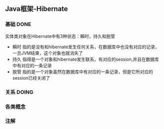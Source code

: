 ## Java框架-Hibernate

### 基础 DONE
实体类对象在Hibernate中有3种状态：瞬时，持久和脱管
- 瞬时 指的是没有和hibernate发生任何关系，在数据库中也没有对应的记录，一旦JVM结束，这个对象也就消失了
- 持久 指得是一个对象和hibernate发生联系，有对应的session,并且在数据库中有对应的一条记录
- 脱管 指的是一个对象虽然在数据库中有对应的一条记录，但是它所对应的session已经关闭了

### 关系 DOING

### 各类概念

### 注解